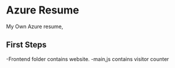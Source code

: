 # Azure Resume

My Own Azure resume,

## First Steps

-Frontend folder contains website.
-main,js contains visitor counter
